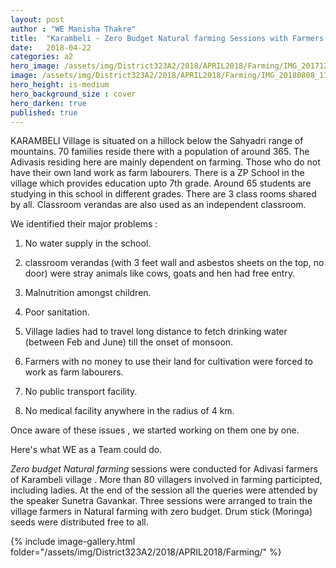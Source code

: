 ```yaml
---
layout: post
author : "WE Manisha Thakre"
title:  "Karambeli - Zero Budget Natural farming Sessions with Farmers "
date:   2018-04-22 
categories: a2
hero_image: /assets/img/District323A2/2018/APRIL2018/Farming/IMG_20171224_112920.jpg
image: /assets/img/District323A2/2018/APRIL2018/Farming/IMG_20180808_132024.jpg
hero_height: is-medium
hero_background_size : cover
hero_darken: true
published: true
---
```


KARAMBELI Village is situated on a hillock below the Sahyadri range of mountains. 70 families reside there with a population of around 365. The Adivasis residing here are mainly dependent on farming. Those who do not have their own land work as farm labourers. There is a ZP School in the village which provides education upto 7th grade. Around 65 students are studying in this school in different grades. There are 3 class rooms shared by all. Classroom verandas are also used as an independent classroom.

We identified their major problems :

1. No water supply in the school.

2. classroom verandas (with  3 feet wall and asbestos sheets on the top, no door) were stray animals like cows, goats and hen had free entry.

3. Malnutrition amongst children.

4. Poor sanitation.

5. Village ladies had to travel long distance to fetch drinking water (between Feb and June) till the onset of monsoon.

6. Farmers with no money to use their land for cultivation were forced to work as farm labourers.

7. No public transport facility. 

8. No medical facility anywhere in the radius of 4 km.

Once aware of these issues , we started working on them one by one.

Here's what WE as a Team could do.

*Zero budget Natural farming* sessions were conducted for Adivasi farmers of Karambeli village . More than 80 villagers involved in farming participted, including ladies. At the end of the session all the queries were attended by the speaker Sunetra Gavankar. Three sessions were arranged to train the village farmers in Natural farming with zero budget. Drum stick (Moringa) seeds were  distributed free to all. 

{% include image-gallery.html folder="/assets/img/District323A2/2018/APRIL2018/Farming/" %}